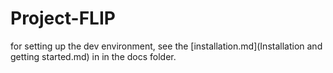 # Project-FLIP

for setting up the dev environment, see the [installation.md](Installation and getting started.md) in in the docs folder.
